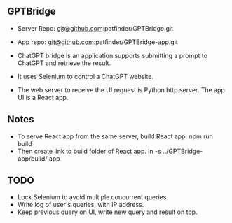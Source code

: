 
## GPTBridge

- Server Repo: git@github.com:patfinder/GPTBridge.git
- App repo: git@github.com:patfinder/GPTBridge-app.git

- ChatGPT bridge is an application supports submitting a prompt to ChatGPT and retrieve the result.
- It uses Selenium to control a ChatGPT website.
- The web server to receive the UI request is Python http.server. The app UI is a React app.

## Notes

- To serve React app from the same server, build React app:
    npm run build
- Then create link to build folder of React app.
    ln -s ../GPTBridge-app/build/ app 

## TODO

- Lock Selenium to avoid multiple concurrent queries.
- Write log of user's queries, with IP address.
- Keep previous query on UI, write new query and result on top.

